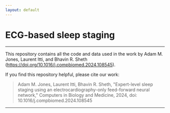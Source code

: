 ```yaml
---
layout: default
---
```


# ECG-based sleep staging

---

This repository contains all the code and data used in the work by Adam M. Jones, Laurent Itti, and Bhavin R. Sheth (<https://doi.org/10.1016/j.compbiomed.2024.108545>).

If you find this repository helpful, please cite our work:

> Adam M. Jones, Laurent Itti, Bhavin R. Sheth, "Expert-level sleep staging using an electrocardiography-only feed-forward neural network," Computers in Biology and Medicine, 2024, doi: 10.1016/j.compbiomed.2024.108545

---
